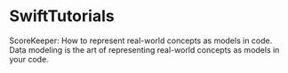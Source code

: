 # SwiftTutorials

ScoreKeeper: How to represent real-world concepts as models in code. Data modeling is the art of representing real-world concepts as models in your code.
